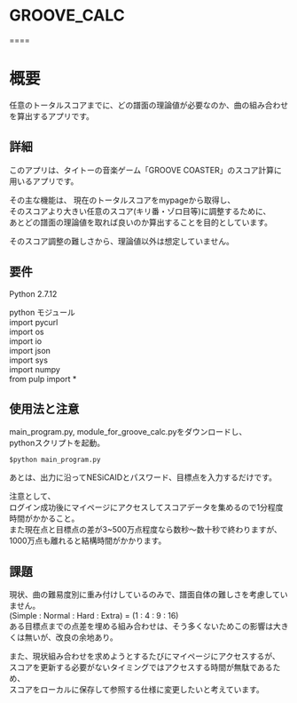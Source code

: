 # GROOVE_CALC
====

# 概要
任意のトータルスコアまでに、どの譜面の理論値が必要なのか、曲の組み合わせを算出するアプリです。

## 詳細

このアプリは、タイトーの音楽ゲーム「GROOVE COASTER」のスコア計算に用いるアプリです。

その主な機能は、
現在のトータルスコアをmypageから取得し、  
そのスコアより大きい任意のスコア(キリ番・ゾロ目等)に調整するために、  
あとどの譜面の理論値を取れば良いのか算出することを目的としています。

そのスコア調整の難しさから、理論値以外は想定していません。

## 要件
Python 2.7.12

python モジュール  
import pycurl  
import os  
import io  
import json  
import sys  
import numpy  
from pulp import *   

## 使用法と注意
main_program.py, module_for_groove_calc.pyをダウンロードし、  
pythonスクリプトを起動。

```
$python main_program.py
```

あとは、出力に沿ってNESiCAIDとパスワード、目標点を入力するだけです。

注意として、  
ログイン成功後にマイページにアクセスしてスコアデータを集めるので1分程度時間がかかること。  
また現在点と目標点の差が3~500万点程度なら数秒〜数十秒で終わりますが、  
1000万点も離れると結構時間がかかります。

## 課題
現状、曲の難易度別に重み付けしているのみで、譜面自体の難しさを考慮していません。  
(Simple : Normal : Hard : Extra) = (1 : 4 : 9 : 16)  
ある目標点までの点差を埋める組み合わせは、そう多くないためこの影響は大きくは無いが、改良の余地あり。

また、現状組み合わせを求めようとするたびにマイページにアクセスするが、  
スコアを更新する必要がないタイミングではアクセスする時間が無駄であるため、  
スコアをローカルに保存して参照する仕様に変更したいと考えています。
